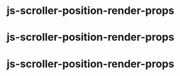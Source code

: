 # js-scroller-position-render-props
# js-scroller-position-render-props
# js-scroller-position-render-props
